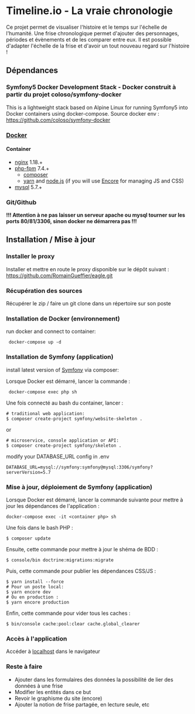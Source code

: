 # Timeline.io - La vraie chronologie
Ce projet permet de visualiser l'histoire et le temps sur l'échelle de l'humanité.
Une frise chronologique permet d'ajouter des personnages, périodes et évènements et de les comparer entre eux.
Il est possible d'adapter l'échelle de la frise et d'avoir un tout nouveau regard sur l'histoire !

## Dépendances
### Symfony5 Docker Development Stack - Docker construit à partir du projet coloso/symfony-docker
This is a lightweight stack based on Alpine Linux for running Symfony5 into Docker containers using docker-compose.
Source docker env : https://github.com/coloso/symfony-docker

### [Docker](https://www.docker.com/)

#### Container
 - [nginx](https://pkgs.alpinelinux.org/packages?name=nginx&branch=v3.10) 1.18.+
 - [php-fpm](https://pkgs.alpinelinux.org/packages?name=php7&branch=v3.10) 7.4.+
    - [composer](https://getcomposer.org/)
    - [yarn](https://yarnpkg.com/lang/en/) and [node.js](https://nodejs.org/en/) (if you will use [Encore](https://symfony.com/doc/current/frontend/encore/installation.html) for managing JS and CSS)
- [mysql](https://hub.docker.com/_/mysql/) 5.7.+

### Git/Github

**!!! Attention à ne pas laisser un serveur apache ou mysql tourner sur les ports 80/81/3306, sinon docker ne démarrera pas !!!**

## Installation / Mise à jour
### Installer le proxy
Installer et mettre en route le proxy disponible sur le dépôt suivant : https://github.com/RomainGueffier/eagle.git

### Récupération des sources
Récupérer le zip / faire un git clone dans un répertoire sur son poste

### Installation de Docker (environnement)

run docker and connect to container:
```
 docker-compose up -d
```

### Installation de Symfony (application)
install latest version of [Symfony](http://symfony.com/doc/current/setup.html) via composer:

Lorsque Docker est démarré, lancer la commande :
```
 docker-compose exec php sh
```
Une fois connecté au bash du container, lancer :
```
# traditional web application:
$ composer create-project symfony/website-skeleton .
```
or
```
# microservice, console application or API:
$ composer create-project symfony/skeleton .
```

modify your DATABASE_URL config in .env
```
DATABASE_URL=mysql://symfony:symfony@mysql:3306/symfony?serverVersion=5.7
```

### Mise à jour, déploiement de Symfony (application)
Lorsque Docker est démarré, lancer la commande suivante pour mettre à jour les dépendances de l'application :
```
docker-compose exec -it <container php> sh
```
Une fois dans le bash PHP :
```
$ composer update
```
Ensuite, cette commande pour mettre à jour le shéma de BDD :
```
$ console/bin doctrine:migrations:migrate
```
Puis, cette commande pour publier les dépendances CSS/JS :
```
$ yarn install --force
# Pour un poste local:
$ yarn encore dev
# Ou en production :
$ yarn encore production
```
Enfin, cette commande pour vider tous les caches :
```
$ bin/console cache:pool:clear cache.global_clearer
```

### Accès à l'application
Accéder à [localhost](http://localhost/) dans le navigateur

### Reste à faire
* Ajouter dans les formulaires des données la possibilité de lier des données à une frise
* Modifier les entités dans ce but
* Revoir le graphisme du site (encore)
* Ajouter la notion de frise partagée, en lecture seule, etc
